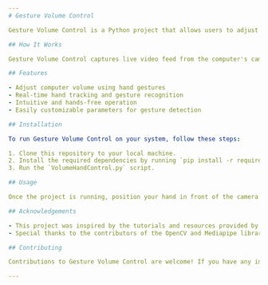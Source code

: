```yaml
---
# Gesture Volume Control

Gesture Volume Control is a Python project that allows users to adjust their computer's volume using hand gestures. This project utilizes computer vision and hand tracking techniques to detect and interpret hand movements, enabling users to control volume levels with intuitive gestures.

## How It Works

Gesture Volume Control captures live video feed from the computer's camera and processes each frame using OpenCV and Mediapipe libraries. The system identifies the landmarks of the user's hand and analyzes specific gestures, such as moving the hand up or down, to adjust the volume accordingly.

## Features

- Adjust computer volume using hand gestures
- Real-time hand tracking and gesture recognition
- Intuitive and hands-free operation
- Easily customizable parameters for gesture detection

## Installation

To run Gesture Volume Control on your system, follow these steps:

1. Clone this repository to your local machine.
2. Install the required dependencies by running `pip install -r requirements.txt`.
3. Run the `VolumeHandControl.py` script.

## Usage

Once the project is running, position your hand in front of the camera and perform the specified gestures to control the volume. Experiment with different gestures and observe how they affect the volume levels.

## Acknowledgements

- This project was inspired by the tutorials and resources provided by FreeCodeCamp.
- Special thanks to the contributors of the OpenCV and Mediapipe libraries for their valuable work in the field of computer vision.

## Contributing

Contributions to Gesture Volume Control are welcome! If you have any ideas for improvements or new features, feel free to open an issue or submit a pull request.

---
```

